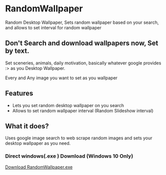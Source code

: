 # RandomWallpaper
Random Desktop Wallpaper, Sets random wallpaper based on your search, and allows to set interval for random wallpaper

## Don't Search and download wallpapers now, Set by text.
  Set sceneries, animals, daily motivation, basically whatever google provides :> as you Desktop Wallpaper.
  
  Every and Any image you want to set as you wallpaper
  
## Features
  - Lets you set random desktop wallpaper on you search
  - Allows to set random wallpaper interval (Random Slideshow interval)
  
## What it does?
Uses google image search to web scrape random images and sets your desktop wallpaper as you need.

### Direct windows(.exe ) Download (Windows 10 Only)

[Download RandomWallpaper.exe](https://github.com/half-code/RandomWallpaper/raw/master/dist/RandomWallpaper.exe)
